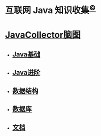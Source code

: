 # 互联网 Java 知识收集<sup>[©](https://github.com/leej0hn)</sup>
# [JavaCollector脑图](http://note.youdao.com/noteshare?id=11ee997ad64e2df2e4e3015407cf023b)

- ## [Java基础](Java基础/Java基础.md)
- ## [Java进阶](Java进阶/Java进阶.md)
- ## [数据结构](数据结构/数据结构.md)
- ## [数据库](数据库/数据库.md)
- ## [文档](文档/文档.md)